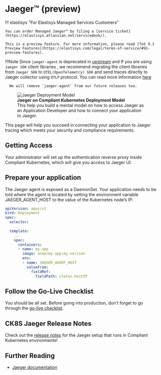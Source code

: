 Jaeger™ (preview)
=================

!!! elastisys "For Elastisys Managed Services Customers"

    You can order Managed Jaeger™ by filing a [service ticket](https://elastisys.atlassian.net/servicedesk/).

    This is a preview feature. For more information, please read [ToS 9.1 Preview Features](https://elastisys.com/legal/terms-of-service/#91-preview-features).

!!!Note
      Since `jaeger-agent` is deprecated in [upstream](https://www.jaegertracing.io/docs/1.44/architecture/#agent) and If you are using `Jaeger SDK` client libraries , we recommend migrating the client libraries from `Jaeger SDK` to `OTEL(OpenTelemetry) SDK` and send traces directly to Jaeger collector using `OTLP` protocol. You can read more information [here](https://www.jaegertracing.io/docs/1.49/architecture/#direct-to-storage)

      We will remove `jaeger-agent` from our future releases too.

<figure>
    <img alt="Jaeger Deployment Model" src="../img/jaeger.drawio.svg" >
    <figcaption>
        <strong>Jaeger on Compliant Kubernetes Deployment Model</strong>
        <br>
        This help you build a mental model on how to access Jaeger as an Application Developer and how to connect your application to Jaeger.
    </figcaption>
</figure>

This page will help you succeed in connecting your application to Jaeger tracing which meets your security and compliance requirements.

## Getting Access

Your administrator will set up the authentication reverse proxy inside Compliant Kubernetes, which will give you access to Jaeger UI.

## Prepare your application

The Jaeger agent is exposed as a DaemonSet. Your application needs to be told where the agent is located by setting the environment variable JAEGER_AGENT_HOST to the value of the Kubernetes node’s IP:

```yaml
apiVersion: apps/v1
kind: Deployment
spec:
  selector:
    ...
  template:
    ...
    spec:
      containers:
      - name: my-app
        image: acme/my-app:my-version
        env:
        - name: JAEGER_AGENT_HOST
          valueFrom:
            fieldRef:
              fieldPath: status.hostIP
```

## Follow the Go-Live Checklist

You should be all set.
Before going into production, don't forget to go through the [go-live checklist](../go-live.md).

## CK8S Jaeger Release Notes

Check out the [release notes](../../release-notes/jaeger.md) for the Jaeger setup that runs in Compliant Kubernetes environments!

## Further Reading

* [Jaeger documentation](https://www.jaegertracing.io/docs/1.49/)
